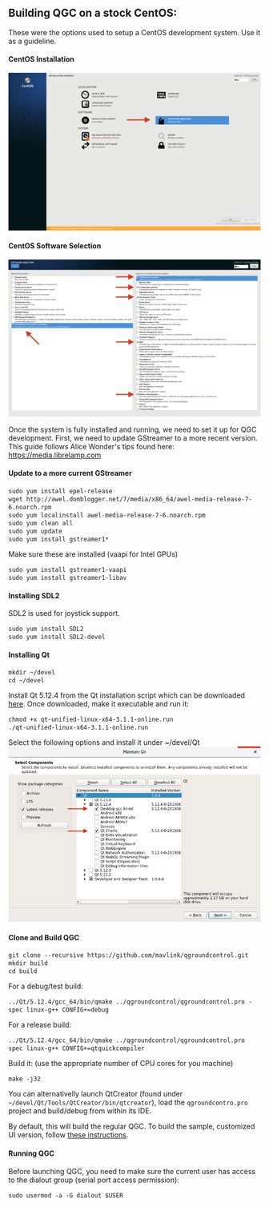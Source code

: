 ## Building QGC on a stock CentOS:

These were the options used to setup a CentOS development system. Use it as a guideline.

#### CentOS Installation
![CentOS Installation](https://github.com/mavlink/qgroundcontrol/blob/master/resources/CentOS/CentOS-installation.png)

#### CentOS Software Selection
![CentOS Software Selection](https://github.com/mavlink/qgroundcontrol/blob/master/resources/CentOS/CentOS-sw-selection.png)

Once the system is fully installed and running, we need to set it up for QGC development. First, we need to update GStreamer to a more recent version. This guide follows Alice Wonder's tips found here: https://media.librelamp.com

#### Update to a more current GStreamer
```
sudo yum install epel-release
wget http://awel.domblogger.net/7/media/x86_64/awel-media-release-7-6.noarch.rpm
sudo yum localinstall awel-media-release-7-6.noarch.rpm
sudo yum clean all
sudo yum update
sudo yum install gstreamer1*
```
Make sure these are installed (vaapi for Intel GPUs)
```
sudo yum install gstreamer1-vaapi
sudo yum install gstreamer1-libav
```

#### Installing SDL2

SDL2 is used for joystick support.

```
sudo yum install SDL2
sudo yum install SDL2-devel
```

#### Installing Qt
```
mkdir ~/devel
cd ~/devel
```

Install Qt 5.12.4 from the Qt installation script which can be downloaded [here](https://www.qt.io/download-thank-you?os=linux&hsLang=en). Once downloaded, make it executable and run it:
```
chmod +x qt-unified-linux-x64-3.1.1-online.run
./qt-unified-linux-x64-3.1.1-online.run
```

Select the following options and install it under ~/devel/Qt
![Qt Software Selection](https://github.com/mavlink/qgroundcontrol/blob/master/resources/CentOS/Qt-Setup.png)

#### Clone and Build QGC
```
git clone --recursive https://github.com/mavlink/qgroundcontrol.git
mkdir build
cd build
```
For a debug/test build:
```
../Qt/5.12.4/gcc_64/bin/qmake ../qgroundcontrol/qgroundcontrol.pro -spec linux-g++ CONFIG+=debug
```
For a release build:
```
../Qt/5.12.4/gcc_64/bin/qmake ../qgroundcontrol/qgroundcontrol.pro spec linux-g++ CONFIG+=qtquickcompiler
```
Build it: (use the appropriate number of CPU cores for you machine)
```
make -j32
```

You can alternativelly launch QtCreator (found under `~/devel/Qt/Tools/QtCreator/bin/qtcreator`), load the `qgroundcontro.pro` project and build/debug from within its IDE.

By default, this will build the regular QGC. To build the sample, customized UI version, follow [these instructions](https://github.com/mavlink/qgroundcontrol/blob/master/custom-example/README.md).

#### Running QGC
Before launching QGC, you need to make sure the current user has access to the dialout group (serial port access permission):
```
sudo usermod -a -G dialout $USER
```
